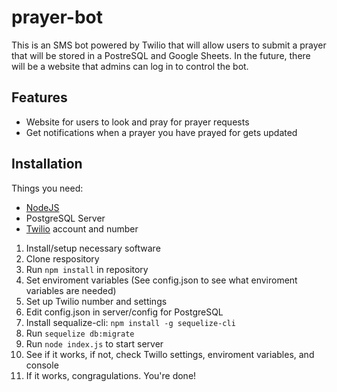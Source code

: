 # prayer-bot
This is an SMS bot powered by Twilio that will allow users to submit a prayer that will be stored in a PostreSQL and Google Sheets. In the future, there will be a website that admins can log in to control the bot.

## Features
* Website for users to look and pray for prayer requests
* Get notifications when a prayer you have prayed for gets updated

## Installation
Things you need:

* [NodeJS](https://nodejs.org/en/)
* PostgreSQL Server
* [Twilio](https://www.twilio.com/) account and number

1. Install/setup necessary software
2. Clone respository
3. Run `npm install` in repository
4. Set enviroment variables (See config.json to see what enviroment variables are needed)
5. Set up Twilio number and settings
6. Edit config.json in server/config for PostgreSQL
7. Install sequalize-cli: `npm install -g sequelize-cli`
8. Run `sequelize db:migrate`
9. Run `node index.js` to start server
10. See if it works, if not, check Twillo settings, enviroment variables, and console
11. If it works, congragulations. You're done!
